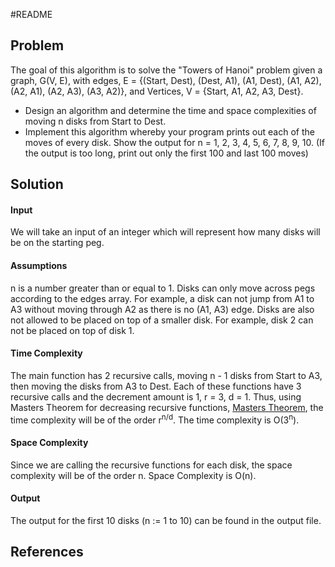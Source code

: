 #README

## Problem 
The goal of this algorithm is to solve the "Towers of Hanoi" problem given a graph, G(V, E), with edges, E = {(Start, Dest), (Dest, A1), (A1, Dest), (A1, A2), (A2, A1), (A2, A3), (A3, A2)},
and Vertices, V = {Start, A1, A2, A3, Dest}.

* Design an algorithm and determine the time and space complexities of moving n disks from Start to Dest.
* Implement this algorithm whereby your program prints out each of the moves of every disk. Show the output for n = 1, 2, 3, 4, 5, 6, 7, 8, 9, 10. (If the output is too long, print out only the first 100 and last 100 moves)

## Solution

#### Input
We will take an input of an integer which will represent how many disks will be on the starting peg. 

#### Assumptions 
n is a number greater than or equal to 1. Disks can only move across pegs according to the edges array. For example, a disk can not jump from A1 to A3 without moving through A2 as there is no (A1, A3) edge. Disks are also not allowed to be placed on top of a smaller disk. For example, disk 2 can not be placed on top of disk 1. 

#### Time Complexity
The main function has 2 recursive calls, moving n - 1 disks from Start to A3, then moving the disks from A3 to Dest. Each of these functions have 3 recursive calls and the decrement amount is 1, r = 3, d = 1. Thus, using Masters Theorem for decreasing recursive functions, [Masters Theorem](https://www.scaler.com/topics/data-structures/masters-theorem/), the time complexity will be of the order r<sup>n/d</sup>. 
The time complexity is O(3<sup>n</sup>).

#### Space Complexity
Since we are calling the recursive functions for each disk, the space complexity will be of the order n. 
Space Complexity is O(n).

#### Output
The output for the first 10 disks (n := 1 to 10) can be found in the output file.

## References
